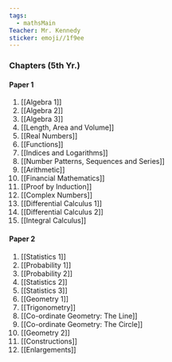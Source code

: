 ```yaml
---
tags:
  - mathsMain
Teacher: Mr. Kennedy
sticker: emoji//1f9ee
---
```


### Chapters (5th Yr.)
#### Paper 1
1.  [[Algebra 1]]
2.  [[Algebra 2]]
3.  [[Algebra 3]]
4.  [[Length, Area and Volume]]
5.  [[Real Numbers]]
6.  [[Functions]]
7.  [[Indices and Logarithms]]
8.  [[Number Patterns, Sequences and Series]]
9.  [[Arithmetic]]
10. [[Financial Mathematics]]
11. [[Proof by Induction]]
12. [[Complex Numbers]]
13. [[Differential Calculus 1]]
14. [[Differential Calculus 2]]
15. [[Integral Calculus]]

#### Paper 2
1. [[Statistics 1]]
2. [[Probability 1]]
3. [[Probability 2]]
4. [[Statistics 2]]
5. [[Statistics 3]]
6. [[Geometry 1]]
7. [[Trigonometry]]
8. [[Co-ordinate Geometry: The Line]]
9. [[Co-ordinate Geometry: The Circle]]
10. [[Geometry 2]]
11. [[Constructions]]
12. [[Enlargements]]